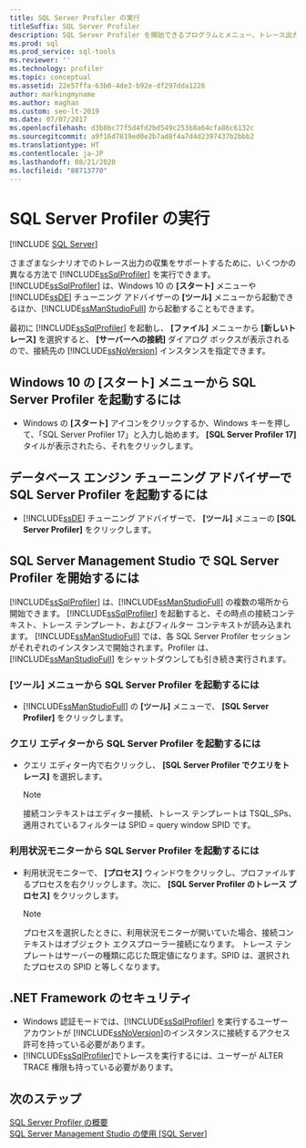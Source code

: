 ```yaml
---
title: SQL Server Profiler の実行
titleSuffix: SQL Server Profiler
description: SQL Server Profiler を開始できるプログラムとメニュー、トレース出力で使用される接続コンテキスト、テンプレート、フィルターについて説明します。
ms.prod: sql
ms.prod_service: sql-tools
ms.reviewer: ''
ms.technology: profiler
ms.topic: conceptual
ms.assetid: 22e57ffa-63b0-4de3-b92e-df297dda1226
author: markingmyname
ms.author: maghan
ms.custom: seo-lt-2019
ms.date: 07/07/2017
ms.openlocfilehash: d3b8bc77f5d4fd2bd549c253b8a64cfa86c6132c
ms.sourcegitcommit: a9f16d7819ed0e2b7ad8f4a7d4d2397437b2bbb2
ms.translationtype: HT
ms.contentlocale: ja-JP
ms.lasthandoff: 08/21/2020
ms.locfileid: "88713770"
---
```

# <a name="run-sql-server-profiler"></a>SQL Server Profiler の実行

 [!INCLUDE [SQL Server](../../includes/applies-to-version/sqlserver.md)]

さまざまなシナリオでのトレース出力の収集をサポートするために、いくつかの異なる方法で [!INCLUDE[ssSqlProfiler](../../includes/sssqlprofiler-md.md)] を実行できます。 [!INCLUDE[ssSqlProfiler](../../includes/sssqlprofiler-md.md)] は、Windows 10 の **[スタート]** メニューや[!INCLUDE[ssDE](../../includes/ssde-md.md)] チューニング アドバイザーの **[ツール]** メニューから起動できるほか、[!INCLUDE[ssManStudioFull](../../includes/ssmanstudiofull-md.md)] から起動することもできます。  
  
最初に [!INCLUDE[ssSqlProfiler](../../includes/sssqlprofiler-md.md)] を起動し、 **[ファイル]** メニューから **[新しいトレース]** を選択すると、 **[サーバーへの接続]** ダイアログ ボックスが表示されるので、接続先の [!INCLUDE[ssNoVersion](../../includes/ssnoversion-md.md)] インスタンスを指定できます。  
## <a name="to-start-sql-server-profiler-from-the-windows-10-start-menu"></a>Windows 10 の [スタート] メニューから SQL Server Profiler を起動するには  
-  Windows の **[スタート]** アイコンをクリックするか、Windows キーを押して、「SQL Server Profiler 17」と入力し始めます。 **[SQL Server Profiler 17]** タイルが表示されたら、それをクリックします。   

## <a name="to-start-sql-server-profiler-in-database-engine-tuning-advisor"></a>データベース エンジン チューニング アドバイザーで SQL Server Profiler を起動するには  
-  [!INCLUDE[ssDE](../../includes/ssde-md.md)] チューニング アドバイザーで、 **[ツール]** メニューの **[SQL Server Profiler]** をクリックします。  

## <a name="to-start-sql-server-profiler-in-sql-server-management-studio"></a>SQL Server Management Studio で SQL Server Profiler を開始するには  
 [!INCLUDE[ssSqlProfiler](../../includes/sssqlprofiler-md.md)] は、[!INCLUDE[ssManStudioFull](../../includes/ssmanstudiofull-md.md)] の複数の場所から開始できます。 [!INCLUDE[ssSqlProfiler](../../includes/sssqlprofiler-md.md)] を起動すると、その時点の接続コンテキスト、トレース テンプレート、およびフィルター コンテキストが読み込まれます。 [!INCLUDE[ssManStudioFull](../../includes/ssmanstudiofull-md.md)] では、各 SQL Server Profiler セッションがそれぞれのインスタンスで開始されます。Profiler は、[!INCLUDE[ssManStudioFull](../../includes/ssmanstudiofull-md.md)] をシャットダウンしても引き続き実行されます。  
### <a name="to-start-sql-server-profiler-from-the-tools-menu"></a>[ツール] メニューから SQL Server Profiler を起動するには  
-  [!INCLUDE[ssManStudioFull](../../includes/ssmanstudiofull-md.md)] の **[ツール]** メニューで、 **[SQL Server Profiler]** をクリックします。  

### <a name="to-start-sql-server-profiler-from-the-query-editor"></a>クエリ エディターから SQL Server Profiler を起動するには  
- クエリ エディター内で右クリックし、 **[SQL Server Profiler でクエリをトレース]** を選択します。  

  > [!NOTE]  
  >  接続コンテキストはエディター接続、トレース テンプレートは TSQL_SPs、適用されているフィルターは SPID = query window SPID です。  
    
### <a name="to-start-sql-server-profiler-from-activity-monitor"></a>利用状況モニターから SQL Server Profiler を起動するには  
- 利用状況モニターで、 **[プロセス]** ウィンドウをクリックし、プロファイルするプロセスを右クリックします。次に、 **[SQL Server Profiler のトレース プロセス]** をクリックします。  

    > [!NOTE]  
    >  プロセスを選択したときに、利用状況モニターが開いていた場合、接続コンテキストはオブジェクト エクスプローラー接続になります。 トレース テンプレートはサーバーの種類に応じた既定値になります。SPID は、選択されたプロセスの SPID と等しくなります。  
    
## <a name="net-framework-security"></a>.NET Framework のセキュリティ  
- Windows 認証モードでは、[!INCLUDE[ssSqlProfiler](../../includes/sssqlprofiler-md.md)] を実行するユーザー アカウントが [!INCLUDE[ssNoVersion](../../includes/ssnoversion-md.md)]のインスタンスに接続するアクセス許可を持っている必要があります。  
- [!INCLUDE[ssSqlProfiler](../../includes/sssqlprofiler-md.md)]でトレースを実行するには、ユーザーが ALTER TRACE 権限も持っている必要があります。  

## <a name="next-steps"></a>次のステップ  
 [SQL Server Profiler の概要](../../tools/sql-server-profiler/sql-server-profiler.md)   
 [SQL Server Management Studio の使用 [SQL Server]](../../ssms/sql-server-management-studio-ssms.md?view=sql-server-ver15)